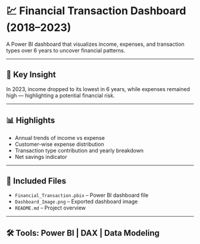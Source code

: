 # 💹 Financial Transaction Dashboard (2018–2023)

A Power BI dashboard that visualizes income, expenses, and transaction types over 6 years to uncover financial patterns.

---

## 🔑 Key Insight
In 2023, income dropped to its lowest in 6 years, while expenses remained high — highlighting a potential financial risk.

---

## 📊 Highlights

- Annual trends of income vs expense  
- Customer-wise expense distribution  
- Transaction type contribution and yearly breakdown  
- Net savings indicator  

---

## 📁 Included Files

- `Financial_Transaction.pbix` – Power BI dashboard file  
- `Dashboard_Image.png` – Exported dashboard image  
- `README.md` – Project overview  

---

## 🛠 Tools: Power BI | DAX | Data Modeling
